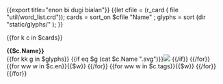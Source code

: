 {{export title="enon bi dugi bialan"}}
{{let cfile = (r_card ( file "util/word_list.crd"));
    cards = sort_on $cfile "Name" ;
    glyphs = sort (dir "static/glyphs/" );
}}

{{for k c in $cards}}
<div class="word-box">
<span style="font-weight:bold">{{$c.Name}}</span><br>
{{for kk g in $glyphs}}
    {{if eq $g  (cat $c.Name ".svg")}}<img src="/glyphs/{{$c.Name}}.svg"/> {{/if}}
{{/for}}
<br>
{{for ww w in $c.en}}{{$w}} {{/for}}
{{for ww w in $c.tags}}{{$w}} {{/for}}
</div>
{{/for}}

